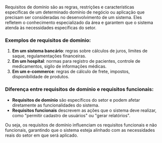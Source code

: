 Requisitos de domínio são as regras, restrições e características específicas de um determinado domínio de negócio ou aplicação que precisam ser consideradas no desenvolvimento de um sistema. Eles refletem o conhecimento especializado da área e garantem que o sistema atenda às necessidades específicas do setor.

### **Exemplos de requisitos de domínio**:

1. **Em um sistema bancário**: regras sobre cálculos de juros, limites de saque, regulamentações financeiras.
2. **Em um hospital**: normas para registro de pacientes, controle de medicamentos, sigilo de informações médicas.
3. **Em um e-commerce**: regras de cálculo de frete, impostos, disponibilidade de produtos.

### **Diferença entre requisitos de domínio e requisitos funcionais**:

- **Requisitos de domínio** são específicos do setor e podem afetar diretamente as funcionalidades do sistema.
- **Requisitos funcionais** descrevem as ações que o sistema deve realizar, como "permitir cadastro de usuários" ou "gerar relatórios".

Ou seja, os requisitos de domínio influenciam os requisitos funcionais e não funcionais, garantindo que o sistema esteja alinhado com as necessidades reais do setor em que será aplicado.